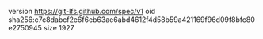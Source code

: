 version https://git-lfs.github.com/spec/v1
oid sha256:c7c8dabcf2e6f6eb63ae6abd4612f4d58b59a421169f96d09f8bfc80e2750945
size 1927
